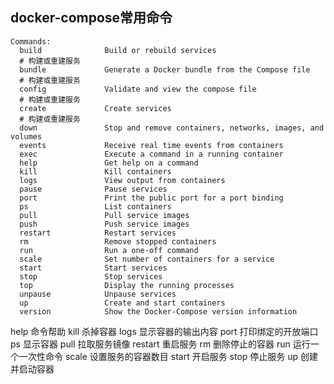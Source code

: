 ## docker-compose常用命令

    Commands:
      build              Build or rebuild services
      # 构建或重建服务
      bundle             Generate a Docker bundle from the Compose file
      # 构建或重建服务
      config             Validate and view the compose file
      # 构建或重建服务
      create             Create services
      # 构建或重建服务
      down               Stop and remove containers, networks, images, and volumes
      events             Receive real time events from containers
      exec               Execute a command in a running container
      help               Get help on a command
      kill               Kill containers
      logs               View output from containers
      pause              Pause services
      port               Print the public port for a port binding
      ps                 List containers
      pull               Pull service images
      push               Push service images
      restart            Restart services
      rm                 Remove stopped containers
      run                Run a one-off command
      scale              Set number of containers for a service
      start              Start services
      stop               Stop services
      top                Display the running processes
      unpause            Unpause services
      up                 Create and start containers
      version            Show the Docker-Compose version information

help 命令帮助
kill 杀掉容器
logs 显示容器的输出内容
port 打印绑定的开放端口
ps 显示容器
pull 拉取服务镜像
restart 重启服务
rm 删除停止的容器
run 运行一个一次性命令
scale 设置服务的容器数目
start 开启服务
stop 停止服务
up 创建并启动容器